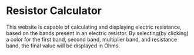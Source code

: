 # Resistor Calculator
This website is capable of calculating and displaying electric resistance, based on the bands present in an electric resistor.
By selecting(by clicking) a color for the first band, second band, multiplier band, and resistance band, the final value will be displayed in Ohms.
